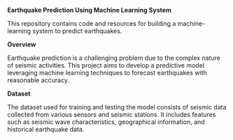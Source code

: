 __Earthquake Prediction Using Machine Learning System__

This repository contains code and resources for building a machine-learning system to predict earthquakes.

__Overview__

Earthquake prediction is a challenging problem due to the complex nature of seismic activities. This project aims to develop a predictive model leveraging machine learning techniques to forecast earthquakes with reasonable accuracy.

__Dataset__

The dataset used for training and testing the model consists of seismic data collected from various sensors and seismic stations. It includes features such as seismic wave characteristics, geographical information, and historical earthquake data.
